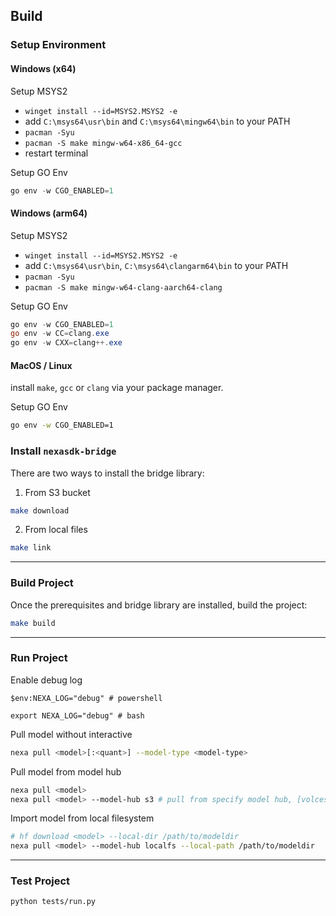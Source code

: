 ## Build

### Setup Environment

#### Windows (x64)

Setup MSYS2

- `winget install --id=MSYS2.MSYS2 -e`
- add `C:\msys64\usr\bin` and `C:\msys64\mingw64\bin` to your PATH
- `pacman -Syu`
- `pacman -S make mingw-w64-x86_64-gcc`
- restart terminal

Setup GO Env

```powershell
go env -w CGO_ENABLED=1
```

#### Windows (arm64)

Setup MSYS2

- `winget install --id=MSYS2.MSYS2 -e`
- add `C:\msys64\usr\bin`, `C:\msys64\clangarm64\bin` to your PATH
- `pacman -Syu`
- `pacman -S make mingw-w64-clang-aarch64-clang`

Setup GO Env

```powershell
go env -w CGO_ENABLED=1
go env -w CC=clang.exe
go env -w CXX=clang++.exe
```

#### MacOS / Linux

install `make`, `gcc` or `clang` via your package manager.

Setup GO Env

```bash
go env -w CGO_ENABLED=1
```

### Install `nexasdk-bridge`

There are two ways to install the bridge library:

1. From S3 bucket

```bash
make download
```

2. From local files

```bash
make link
```

---

### Build Project

Once the prerequisites and bridge library are installed, build the project:

```bash
make build
```

---

### Run Project

Enable debug log

```
$env:NEXA_LOG="debug" # powershell

export NEXA_LOG="debug" # bash
```

Pull model without interactive

```bash
nexa pull <model>[:<quant>] --model-type <model-type>
```

Pull model from model hub

```bash
nexa pull <model>
nexa pull <model> --model-hub s3 # pull from specify model hub, [volces|s3|hf]
```

Import model from local filesystem

```bash
# hf download <model> --local-dir /path/to/modeldir
nexa pull <model> --model-hub localfs --local-path /path/to/modeldir
```

---

### Test Project

```
python tests/run.py
```
